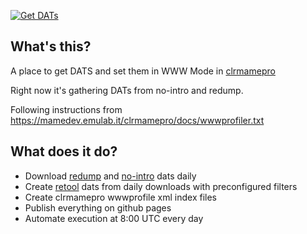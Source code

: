 [![Get DATs](https://github.com/alvaromunoz/auto-wwwdat/actions/workflows/get_dats.yml/badge.svg?branch=master)](https://github.com/alvaromunoz/auto-wwwdat/actions/workflows/get_dats.yml)

## What's this?

A place to get DATS and set them in WWW Mode in [clrmamepro](https://mamedev.emulab.it/clrmamepro)

Right now it's gathering DATs from no-intro and redump.

Following instructions from https://mamedev.emulab.it/clrmamepro/docs/wwwprofiler.txt

## What does it do?

- Download [redump](https://redump.org/downloads) and [no-intro](https://datomatic.no-intro.org/) dats daily
- Create [retool](https://github.com/unexpectedpanda/retool/) dats from daily downloads with preconfigured filters
- Create clrmamepro wwwprofile xml index files
- Publish everything on github pages
- Automate execution at 8:00 UTC every day
